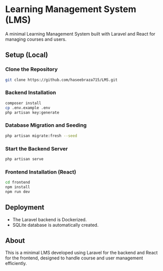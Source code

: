 # Learning Management System (LMS)

A minimal Learning Management System built with Laravel and React for managing courses and users.

## Setup (Local)

### Clone the Repository
```bash
git clone https://github.com/haseebraza715/LMS.git
```

### Backend Installation
```bash
composer install
cp .env.example .env
php artisan key:generate
```

### Database Migration and Seeding
```bash
php artisan migrate:fresh --seed
```

### Start the Backend Server
```bash
php artisan serve
```

### Frontend Installation (React)
```bash
cd frontend
npm install
npm run dev
```

## Deployment

- The Laravel backend is Dockerized.
- SQLite database is automatically created.

## About

This is a minimal LMS developed using Laravel for the backend and React for the frontend, designed to handle course and user management efficiently.
